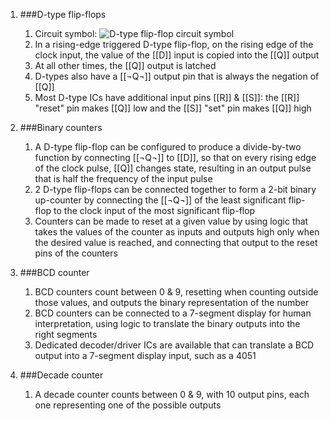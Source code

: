 1. ###D-type flip-flops

    1. Circuit symbol: ![D-type flip-flop circuit symbol](/gcse/img/electronics/dtype.png)
    2. In a rising-edge triggered D-type flip-flop, on the rising edge of the clock input, the value of the [[D]] input is copied into the [[Q]] output
    3. At all other times, the [[Q]] output is latched
    4. D-types also have a [[¬Q¬]] output pin that is always the negation of [[Q]]
    5. Most D-type ICs have additional input pins [[R]] & [[S]]: the [[R]] "reset" pin makes [[Q]] low and the [[S]] "set" pin makes [[Q]] high
2. ###Binary counters

    1. A D-type flip-flop can be configured to produce a divide-by-two function by connecting [[¬Q¬]] to [[D]], so that on every rising edge of the clock pulse, [[Q]] changes state, resulting in an output pulse that is half the frequency of the input pulse
    2. 2 D-type flip-flops can be connected together to form a 2-bit binary up-counter by connecting the [[¬Q¬]] of the least significant flip-flop to the clock input of the most significant flip-flop
    3. Counters can be made to reset at a given value by using logic that takes the values of the counter as inputs and outputs high only when the desired value is reached, and connecting that output to the reset pins of the counters
3. ###BCD counter

    1. BCD counters count between 0 & 9, resetting when counting outside those values, and outputs the binary representation of the number
    2. BCD counters can be connected to a 7-segment display for human interpretation, using logic to translate the binary outputs into the right segments
    3. Dedicated decoder/driver ICs are available that can translate a BCD output into a 7-segment display input, such as a 4051
4. ###Decade counter

    1. A decade counter counts between 0 & 9, with 10 output pins, each one representing one of the possible outputs
